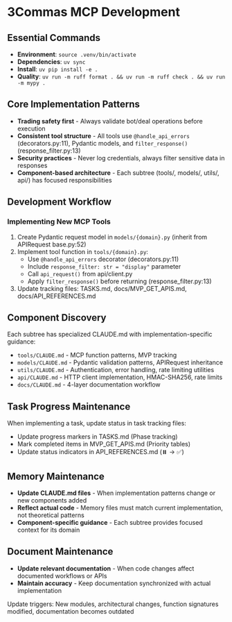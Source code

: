 # 3Commas MCP Development

## Essential Commands
- **Environment**: `source .venv/bin/activate`
- **Dependencies**: `uv sync`
- **Install**: `uv pip install -e .`
- **Quality**: `uv run -m ruff format . && uv run -m ruff check . && uv run -m mypy .`

## Core Implementation Patterns
- **Trading safety first** - Always validate bot/deal operations before execution
- **Consistent tool structure** - All tools use `@handle_api_errors` (decorators.py:11), Pydantic models, and `filter_response()` (response_filter.py:13)
- **Security practices** - Never log credentials, always filter sensitive data in responses
- **Component-based architecture** - Each subtree (tools/, models/, utils/, api/) has focused responsibilities

## Development Workflow
### Implementing New MCP Tools
1. Create Pydantic request model in `models/{domain}.py` (inherit from APIRequest base.py:52)
2. Implement tool function in `tools/{domain}.py`:
   - Use `@handle_api_errors` decorator (decorators.py:11)
   - Include `response_filter: str = "display"` parameter
   - Call `api_request()` from api/client.py
   - Apply `filter_response()` before returning (response_filter.py:13)
3. Update tracking files: TASKS.md, docs/MVP_GET_APIS.md, docs/API_REFERENCES.md

## Component Discovery
Each subtree has specialized CLAUDE.md with implementation-specific guidance:
- `tools/CLAUDE.md` - MCP function patterns, MVP tracking
- `models/CLAUDE.md` - Pydantic validation patterns, APIRequest inheritance
- `utils/CLAUDE.md` - Authentication, error handling, rate limiting utilities  
- `api/CLAUDE.md` - HTTP client implementation, HMAC-SHA256, rate limits
- `docs/CLAUDE.md` - 4-layer documentation workflow

## Task Progress Maintenance
When implementing a task, update status in task tracking files:
- Update progress markers in TASKS.md (Phase tracking)
- Mark completed items in MVP_GET_APIS.md (Priority tables)
- Update status indicators in API_REFERENCES.md (⏸️ → ✅)

## Memory Maintenance
- **Update CLAUDE.md files** - When implementation patterns change or new components added
- **Reflect actual code** - Memory files must match current implementation, not theoretical patterns  
- **Component-specific guidance** - Each subtree provides focused context for its domain

## Document Maintenance
- **Update relevant documentation** - When code changes affect documented workflows or APIs
- **Maintain accuracy** - Keep documentation synchronized with actual implementation

Update triggers: New modules, architectural changes, function signatures modified, documentation becomes outdated